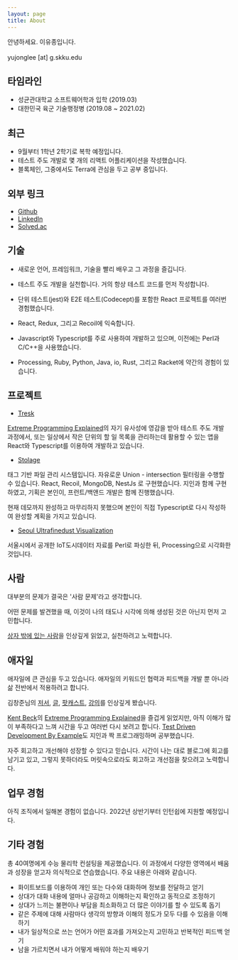 ```yaml
---
layout: page
title: About
---
```


안녕하세요. 이유종입니다.
<br><br>
yujonglee [at] g.skku.edu

## 타임라인

- 성균관대학교 소프트웨어학과 입학 (2019.03)
- 대한민국 육군 기술행정병 (2019.08 ~ 2021.02)

## 최근

- 9월부터 1학년 2학기로 복학 예정입니다.
- 테스트 주도 개발로 몇 개의 리액트 어플리케이션을 작성했습니다.
- 블록체인, 그중에서도 Terra에 관심을 두고 공부 중입니다.

## 외부 링크

- [Github](https://github.com/yujong-lee)
- [LinkedIn](https://www.linkedin.com/in/yujong1ee/)
- [Solved.ac](https://solved.ac/profile/yujong_lee)

## 기술

- 새로운 언어, 프레임워크, 기술을 빨리 배우고 그 과정을 즐깁니다.

- 테스트 주도 개발을 실천합니다. 거의 항상 테스트 코드를 먼저 작성합니다.

- 단위 테스트(jest)와 E2E 테스트(Codecept)를 포함한 React 프로젝트를 여러번 경험했습니다.

- React, Redux, 그리고 Recoil에 익숙합니다.

- Javascript와 Typescript를 주로 사용하여 개발하고 있으며, 이전에는 Perl과 C/C++을 사용했습니다.

- Processing, Ruby, Python, Java, io, Rust, 그리고 Racket에 약간의 경험이 있습니다.

## 프로젝트

- [Tresk](https://github.com/yujong-lee/Tresk)
  
[Extreme Programming Explained][EPE]의 자기 유사성에 영감을 받아 테스트 주도 개발 과정에서, 또는 일상에서 작은 단위의 할 일 목록을 관리하는데 활용할 수 있는 앱을 React와 Typescript를 이용하여 개발하고 있습니다.

- [Stolage](https://github.com/yujong-lee/stolage-back)

태그 기반 파일 관리 시스템입니다. 자유로운 Union - intersection 필터링을 수행할 수 있습니다. React, Recoil, MongoDB, NestJs 로 구현했습니다. 지인과 함께 구현하였고, 기획은 본인이, 프런트/백앤드 개발은 함께 진행했습니다.

현재 데모까지 완성하고 마무리하지 못했으며 본인이 직접 Typescript로 다시 작성하여 완성할 계획을 가지고 있습니다.

- [Seoul Ultrafinedust Visualization](https://github.com/yujong-lee/seoul_ultrafinedust_visualization)  
  
서울시에서 공개한 IoT도시데이터 자료를 Perl로 파싱한 뒤, Processing으로 시각화한 것입니다.

## 사람

대부분의 문제가 결국은 '사람 문제'라고 생각합니다.

어떤 문제를 발견했을 때, 이것이 나의 태도나 시각에 의해 생성된 것은 아닌지 먼저 고민합니다.

[상자 밖에 있는 사람][상자 밖에 있는 사람]을 인상깊게 읽었고, 실천하려고 노력합니다.

## 애자일

애자일에 큰 관심을 두고 있습니다. 애자일의 키워드인 협력과 피드백을 개발 뿐 아니라 삶 전반에서 적용하려고 합니다.

김창준님의 [저서][함께 자라기], [글][애자일 이야기], [팟캐스트][애자일 키워드], [강의][정보수집]를 인상깊게 봤습니다.

[Kent Beck][켄트]의 [Extreme Programming Explained][EPE]을 즐겁게 읽었지만, 아직 이해가 많이 부족하다고 느껴 시간을 두고 여러번 다시 보려고 합니다. [Test Driven Development By Example][TDDBE]도 지인과 짝 프로그래밍하며 공부했습니다.

자주 회고하고 개선해야 성장할 수 있다고 믿습니다. 시간이 나는 대로 블로그에 회고를 남기고 있고, 그렇지 못하더라도 머릿속으로라도 회고하고 개선점을 찾으려고 노력합니다.

## 업무 경험

아직 조직에서 일해본 경험이 없습니다. 2022년 상반기부터 인턴쉽에 지원할 예정입니다.

## 기타 경험

총 40여명에게 수능 물리학 컨설팅을 제공했습니다. 이 과정에서 다양한 영역에서 배움과 성장을 얻고자 의식적으로 연습했습니다. 주요 내용은 아래와 같습니다.

- 화이트보드를 이용하여 개인 또는 다수와 대화하며 정보를 전달하고 얻기
- 상대가 대화 내용에 얼마나 공감하고 이해하는지 확인하고 동적으로 조정하기
- 상대가 느끼는 불편이나 부담을 최소화하고 더 많은 이야기를 할 수 있도록 돕기
- 같은 주제에 대해 사람마다 생각의 방향과 이해의 정도가 모두 다를 수 있음을 이해하기
- 내가 일상적으로 쓰는 언어가 어떤 효과를 가져오는지 고민하고 반복적인 피드백 얻기
- 남을 가르치면서 내가 어떻게 배워야 하는지 배우기

[상자 밖에 있는 사람]: http://www.yes24.com/Product/Goods/11520753?OzSrank=1
[함께 자라기]: http://www.yes24.com/Product/Goods/67350256?OzSrank=1
[애자일 이야기]: http://agile.egloos.com
[애자일 키워드]: https://www.podbbang.com/channels/14757
[정보수집]: https://class101.net/products/40IGJqtd1tgYzAPXoDNu
[켄트]: https://ko.wikipedia.org/wiki/켄트_벡
[EPE]: http://www.yes24.com/Product/Goods/2126201?OzSrank=2
[TDDBE]: http://www.yes24.com/Product/Goods/12246033?OzSrank=1
